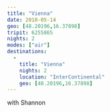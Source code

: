 ```yaml
---
title: "Vienna"
date: 2010-05-14
geo: [48.20196,16.37898]
tripit: 6255865
nights: 2
modes: ["air"]
destinations:
  -
    title: "Vienna"
    nights: 2
    location: "InterContinental"
    geo: [48.20196,16.37898]
---
```


with Shannon
